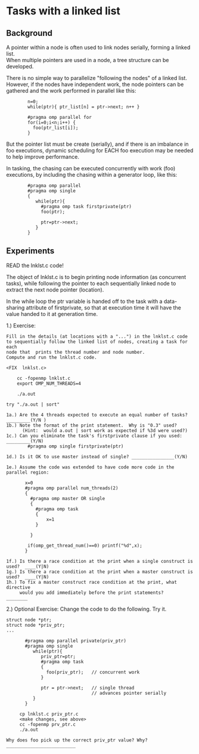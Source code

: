 # Tasks with a linked list
    
## Background

A pointer within a node is often used to link nodes serially, forming a linked list.  
When multiple pointers are used in a node, a tree structure can be developed.  

There is no simple way to parallelize "following the nodes" of a linked list. 
However, if the nodes have independent work, the node pointers can be gathered
and the work performed in parallel like this:
```
        n=0;
        while(ptr){ ptr_list[n] = ptr->next; n++ }

        #pragma omp parallel for
        for(i=0;i<n;i++) {
          foo(ptr_list[i]);
        }
```

But the pointer list must be create (serially), and if there is an imbalance in
foo executions, dynamic scheduling for EACH foo execution  may be needed to help 
improve performance.

In tasking, the chasing can be executed concurrently with work (foo) executions, 
by including the chasing within a generator loop, like this:
```
        #pragma omp parallel
        #pragma omp single
        {
           while(ptr){ 
             #pragma omp task firstprivate(ptr)
             foo(ptr);

             ptr=ptr->next;
           }
        }
```


## Experiments

READ the lnklst.c code!

The object of lnklst.c is to begin printing node information 
(as concurrent tasks), while following the pointer to each 
sequentially linked node to extract the next node pointer (location).

In the while loop the ptr variable is handed off to the task with
a data-sharing attribute of firstprivate, so that at execution time
it will have the value handed to it at generation time.

1.) Exercise:

    Fill in the details (at locations with a "...") in the lnklst.c code
    to sequentially follow the linked list of nodes, creating a task for each 
    node that  prints the thread number and node number.
    Compute and run the lnklst.c code.  

    <FIX  lnklst.c>
```
    cc -fopenmp lnklst.c 
    export OMP_NUM_THREADS=4

    ./a.out 
```

    try "./a.out | sort"  

    1a.) Are the 4 threads expected to execute an equal number of tasks? _________(Y/N )
    1b.) Note the format of the print statement.  Why is "0.3" used?
          (Hint:  would a.out | sort work as expected if %3d were used?) 
    1c.) Can you eliminate the task's firstprivate clause if you used:   _________(Y/N)
            #pragma omp single firstprivate(ptr)

    1d.) Is it OK to use master instead of single? ________________(Y/N)

    1e.) Assume the code was extended to have code more code in the parallel region:

```
       x=0
       #pragma omp parallel num_threads(2)
       {
         #pragma omp master OR single
         {
           #pragma omp task
           {
               x=1
           }
       
         }

        if(omp_get_thread_num()==0) printf("%d",x);  
       }
```

    1f.) Is there a race condition at the print when a single construct is used?  ____(Y|N)
    1g.) Is there a race condition at the print when a master construct is used?  ____(Y|N)
    1h.) To fix a master construct race condition at the print, what directive
         would you add immediately before the print statements?                   ________




2.) Optional Exercise:
    Change the code to do the following. Try it.  

    struct node *ptr;
    struct node *priv_ptr;
    ...

```
       #pragma omp parallel private(priv_ptr)
       #pragma omp single
          while(ptr){
             priv_ptr=ptr;
             #pragma omp task
             {
               foo(priv_ptr);   // concurrent work
             }

             ptr = ptr->next;   // single thread
                                // advances pointer serially
          }
       }
```

```
     cp lnklst.c priv_ptr.c
     <make changes, see above>
     cc -fopenmp prv_ptr.c
     ./a.out
```

    Why does foo pick up the correct priv_ptr value? Why?__________________________
